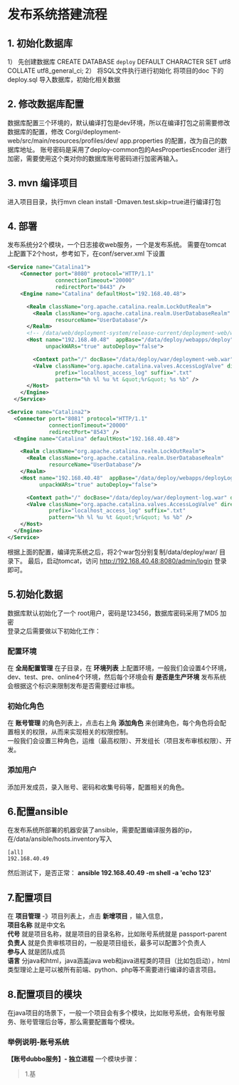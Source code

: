发布系统搭建流程
=======

## 1.	初始化数据库
  1）	先创建数据库
  CREATE DATABASE `deploy` DEFAULT CHARACTER SET utf8 COLLATE utf8_general_ci;
  2）	将SQL文件执行进行初始化
  将项目的doc 下的deploy.sql 导入数据库，初始化相关数据
## 2.	修改数据库配置
  数据库配置三个环境的，默认编译打包是dev环境，所以在编译打包之前需要修改数据库的配置，修改
Corgi/deployment-web/src/main/resources/profiles/dev/ app.properties 的配置，改为自己的数据库地址。
账号密码是采用了deploy-common包的AesPropertiesEncoder 进行加密，需要使用这个类对你的数据库账号密码进行加密再输入。
## 3.	mvn 编译项目
  进入项目目录，执行mvn clean install -Dmaven.test.skip=true进行编译打包
## 4.	部署
  发布系统分2个模块，一个日志接收web服务，一个是发布系统。
需要在tomcat上配置下2个host，参考如下，在conf/server.xml 下设置
```xml
<Service name="Catalina1">
    <Connector port="8080" protocol="HTTP/1.1"
               connectionTimeout="20000"
               redirectPort="8443" />
    <Engine name="Catalina" defaultHost="192.168.40.48">

      <Realm className="org.apache.catalina.realm.LockOutRealm">
        <Realm className="org.apache.catalina.realm.UserDatabaseRealm"
               resourceName="UserDatabase"/>
      </Realm>
      <!-- /data/web/deployment-system/release-current/deployment-web/work -->
      <Host name="192.168.40.48"  appBase="/data/deploy/webapps/deploy"
            unpackWARs="true" autoDeploy="false">

        <Context path="/" docBase="/data/deploy/war/deployment-web.war" debug="0" privileged="true" reloadable="false"/>
        <Valve className="org.apache.catalina.valves.AccessLogValve" directory="/data/logs/tomcat"
               prefix="localhost_access_log" suffix=".txt"
               pattern="%h %l %u %t &quot;%r&quot; %s %b" />
      </Host>
    </Engine>
  </Service>

<Service name="Catalina2">
  <Connector port="8081" protocol="HTTP/1.1"
             connectionTimeout="20000"
             redirectPort="8543" />
  <Engine name="Catalina" defaultHost="192.168.40.48">

    <Realm className="org.apache.catalina.realm.LockOutRealm">
      <Realm className="org.apache.catalina.realm.UserDatabaseRealm"
             resourceName="UserDatabase"/>
    </Realm>
    <Host name="192.168.40.48"  appBase="/data/deploy/webapps/deployLog"
          unpackWARs="true" autoDeploy="false">

      <Context path="/" docBase="/data/deploy/war/deployment-log.war" debug="0" privileged="true" reloadable="false"/>
      <Valve className="org.apache.catalina.valves.AccessLogValve" directory="/data/logs/tomcat"
             prefix="localhost_access_log" suffix=".txt"
             pattern="%h %l %u %t &quot;%r&quot; %s %b" />
    </Host>
  </Engine>
</Service>
```
根据上面的配置，编译完系统之后，将2个war包分别复制/data/deploy/war/ 目录下。
最后，启动tomcat，访问 http://192.168.40.48:8080/admin/login 登录即可。

## 5.初始化数据
数据库默认初始化了一个 root用户，密码是123456，数据库密码采用了MD5 加密  
登录之后需要做以下初始化工作：  
### 配置环境
在 **全局配置管理** 在子目录，在 **环境列表** 上配置环境，一般我们会设置4个环境，dev、test、pre、online4个环境，然后每个环境会有 **是否是生产环境** 发布系统会根据这个标识来限制发布是否需要经过审核。  
### 初始化角色
在 **账号管理** 的角色列表上，点击右上角 **添加角色** 来创建角色，每个角色将会配置相关的权限，从而来实现相关的权限控制。  
一般我们会设置三种角色，运维（最高权限）、开发组长（项目发布审核权限）、开发。
### 添加用户
添加开发成员，录入账号、密码和收集号码等，配置相关的角色。

## 6.配置ansible
在发布系统所部署的机器安装了ansible，需要配置编译服务器的ip，在/data/ansible/hosts.inventory写入  
```
[all]
192.168.40.49
```
然后测试下，是否正常： **ansible 192.168.40.49 -m shell -a  'echo 123'**

## 7.配置项目
在 **项目管理** -》项目列表上，点击 **新增项目** ，输入信息，  
**项目名称** 就是中文名  
**代号** 就是项目名称，就是项目的目录名称，比如账号系统就是 passport-parent  
**负责人** 就是负责审核项目的，一般是项目组长，最多可以配置3个负责人  
**参与人** 就是团队成员   
**语言** 分java和html，java涵盖java web和java进程类的项目（比如包启动），html类型理论上是可以被所有前端、python、php等不需要进行编译的语言项目。  

## 8.配置项目的模块  
在java项目的场景下，一般一个项目会有多个模块，比如账号系统，会有账号服务、账号管理后台等，那么需要配置每个模块。  
### 举例说明-账号系统
**【账号dubbo服务】- 独立进程**
一个模块步骤：    
> 1.基
>
>
>
